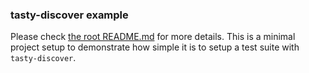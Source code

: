 ### tasty-discover example

Please check [the root README.md][rootreadme] for more details. This is a
minimal project setup to demonstrate how simple it is to setup a test suite
with `tasty-discover`.


[rootreadme]: https://github.com/lwm/tasty-discover/blob/master/README.md
